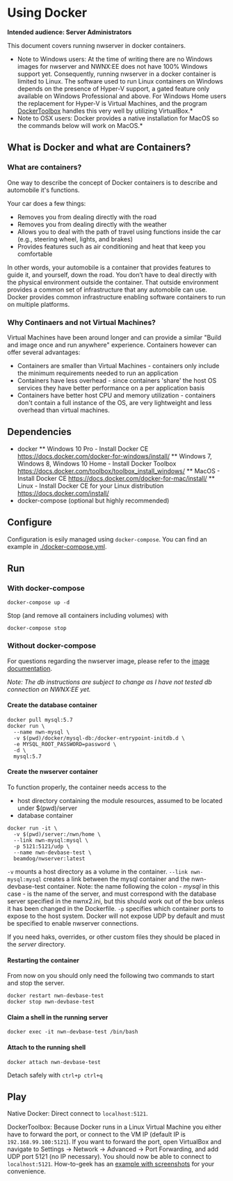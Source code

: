 # Using Docker

**Intended audience: Server Administrators**

This document covers running nwserver in docker containers.

* Note to Windows users: At the time of writing there are no Windows images for nwserver and NWNX:EE does not have 100% Windows support yet. Consequently, running nwserver in a docker container is limited to Linux. The software used to run Linux containers on Windows depends on the presence of Hyper-V support, a gated feature only available on Windows Professional and above. For Windows Home users the replacement for Hyper-V is Virtual Machines, and the program [DockerToolbox](https://docs.docker.com/toolbox/overview/) handles this very well by utilizing VirtualBox.*
* Note to OSX users: Docker provides a native installation for MacOS so the commands below will work on MacOS.*

## What is Docker and what are Containers?

### What are containers?

One way to describe the concept of Docker containers is to describe and automobile it's functions.

Your car does a few things:

* Removes you from dealing directly with the road
* Removes you from dealing directly with the weather
* Allows you to deal with the path of travel using functions inside the car (e.g., steering wheel, lights, and brakes)
* Provides features such as air conditioning and heat that keep you comfortable

In other words, your automobile is a container that provides features to guide it, and yourself, down the road. 
You don’t have to deal directly with the physical environment outside the container.  That outside environment provides a 
common set of infrastructure that any automobile can use.  Docker provides common infrastructure enabling software containers 
to run on multiple platforms.  

### Why Continaers and not Virtual Machines?

Virtual Machines have been around longer and can provide a similar "Build and image once and run anywhere" experience. Containers however can offer 
several advantages:

* Containers are smaller than Virtual Machines - containers only include the minimum requirements needed to run an application
* Containers have less overhead - since containers 'share' the host OS services they have better performance on a per application basis
* Containers have better host CPU and memory utilization - containers don't contain a full instance of the OS, are very lightweight and less overhead than virtual machines.


## Dependencies

* docker
** Windows 10 Pro - Install Docker CE https://docs.docker.com/docker-for-windows/install/
** Windows 7, Windows 8, Windows 10 Home - Install Docker Toolbox https://docs.docker.com/toolbox/toolbox_install_windows/
** MacOS - Install Docker CE https://docs.docker.com/docker-for-mac/install/
** Linux - Install Docker CE for your Linux distribution https://docs.docker.com/install/
* docker-compose (optional but highly recommended)


## Configure

Configuration is esily managed using `docker-compose`. You can find an example in [./docker-compose.yml](https://github.com/jakkn/nwn-devbase/blob/master/docker/docker-compose.yml).

## Run

### With docker-compose
```
docker-compose up -d
```
Stop (and remove all containers including volumes) with
```
docker-compose stop
```


### Without docker-compose

For questions regarding the nwserver image, please refer to the [image documentation](https://hub.docker.com/r/beamdog/nwserver/).

*Note: The db instructions are subject to change as I have not tested db connection on NWNX:EE yet.*

#### Create the database container
```
docker pull mysql:5.7
docker run \
  --name nwn-mysql \
  -v $(pwd)/docker/mysql-db:/docker-entrypoint-initdb.d \
  -e MYSQL_ROOT_PASSWORD=password \
  -d \
  mysql:5.7
```

#### Create the nwserver container
To function properly, the container needs access to the
- host directory containing the module resources, assumed to be located under $(pwd)/server
- database container

```
docker run -it \
  -v $(pwd)/server:/nwn/home \
  --link nwn-mysql:mysql \
  -p 5121:5121/udp \
  --name nwn-devbase-test \
  beamdog/nwserver:latest
```

`-v` mounts a host directory as a volume in the container. `--link nwn-mysql:mysql` creates a link between the mysql container and the nwn-devbase-test container. Note: the name following the colon - *mysql* in this case - is the name of the server, and must correspond with the database server specified in the nwnx2.ini, but this should work out of the box unless it has been changed in the Dockerfile. `-p` specifies which container ports to expose to the host system. Docker will not expose UDP by default and must be specified to enable nwserver connections.

If you need haks, overrides, or other custom files they should be placed in the *server* directory.

#### Restarting the container
From now on you should only need the following two commands to start and stop the server.
```
docker restart nwn-devbase-test
docker stop nwn-devbase-test
```

#### Claim a shell in the running server
```
docker exec -it nwn-devbase-test /bin/bash
```

#### Attach to the running shell
```
docker attach nwn-devbase-test
```
Detach safely with `ctrl+p ctrl+q`


## Play

Native Docker: Direct connect to `localhost:5121`.

DockerToolbox: Because Docker runs in a Linux Virtual Machine you either have to forward the port, or connect to the VM IP (default IP is `192.168.99.100:5121`). If you want to forward the port, open VirtualBox and navigate to Settings -> Network -> Advanced -> Port Forwarding, and add UDP port 5121 (no IP necessary). You should now be able to connect to `localhost:5121`. How-to-geek has an [example with screenshots](https://www.howtogeek.com/122641/how-to-forward-ports-to-a-virtual-machine-and-use-it-as-a-server/) for your convenience.
